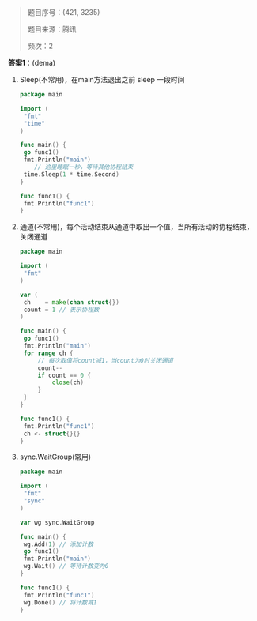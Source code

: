 > 题目序号：(421, 3235)
>
> 题目来源：腾讯
>
> 频次：2

**答案1**：(dema)

1. Sleep(不常用)，在main方法退出之前 sleep 一段时间

   ```go
   package main
   
   import (
   	"fmt"
   	"time"
   )
   
   func main() {
   	go func1()
   	fmt.Println("main")
       // 这里睡眠一秒，等待其他协程结束
   	time.Sleep(1 * time.Second)
   }
   
   func func1() {
   	fmt.Println("func1")
   }
   ```

2. 通道(不常用)，每个活动结束从通道中取出一个值，当所有活动的协程结束，关闭通道

   ```go
   package main
   
   import (
   	"fmt"
   )
   
   var (
   	ch    = make(chan struct{})
   	count = 1 // 表示协程数
   )
   
   func main() {
   	go func1()
   	fmt.Println("main")
   	for range ch {
   		// 每次取值将count减1，当count为0时关闭通道
   		count--
   		if count == 0 {
   			close(ch)
   		}
   	}
   }
   
   func func1() {
   	fmt.Println("func1")
   	ch <- struct{}{}
   }
   ```

3. sync.WaitGroup(常用)

   ```go
   package main
   
   import (
   	"fmt"
   	"sync"
   )
   
   var wg sync.WaitGroup
   
   func main() {
   	wg.Add(1) // 添加计数
   	go func1()
   	fmt.Println("main")
   	wg.Wait() // 等待计数变为0
   }
   
   func func1() {
   	fmt.Println("func1")
   	wg.Done() // 将计数减1
   }
   
   ```
